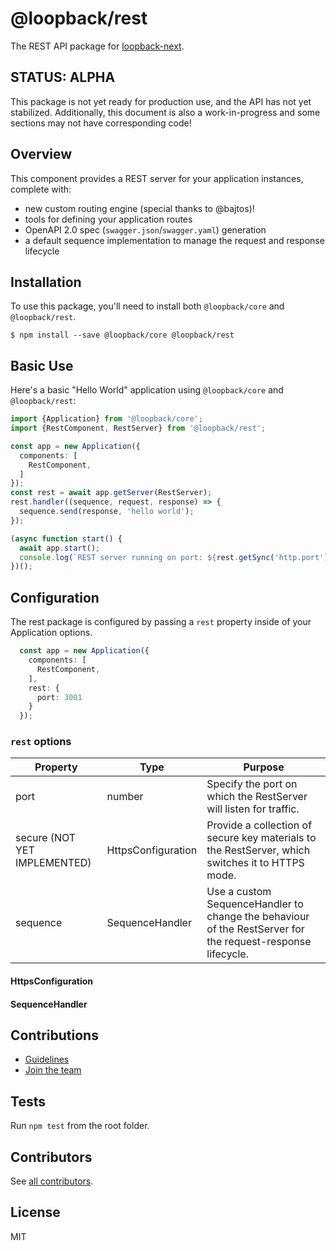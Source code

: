 # @loopback/rest

The REST API package for [loopback-next](https://github.com/strongloop/loopback-next).

## STATUS: ALPHA
This package is not yet ready for production use, and the API has not yet
stabilized. Additionally, this document is also a work-in-progress and some
sections may not have corresponding code!

## Overview
This component provides a REST server for your application instances, complete
with:
- new custom routing engine (special thanks to @bajtos)!
- tools for defining your application routes
- OpenAPI 2.0 spec (`swagger.json`/`swagger.yaml`) generation
- a default sequence implementation to manage the request and response lifecycle
## Installation
To use this package, you'll need to install both `@loopback/core` and
`@loopback/rest`.

```shell
$ npm install --save @loopback/core @loopback/rest
```

## Basic Use
Here's a basic "Hello World" application using `@loopback/core` and
`@loopback/rest`:

  ```ts
  import {Application} from '@loopback/core';
  import {RestComponent, RestServer} from '@loopback/rest';

  const app = new Application({
    components: [
      RestComponent,
    ]
  });
  const rest = await app.getServer(RestServer);
  rest.handler((sequence, request, response) => {
    sequence.send(response, 'hello world');
  });

  (async function start() {
    await app.start();
    console.log(`REST server running on port: ${rest.getSync('http.port')}`);
  })();
  ```

## Configuration
The rest package is configured by passing a `rest` property inside of your
Application options.

```ts
  const app = new Application({
    components: [
      RestComponent,
    ],
    rest: {
      port: 3001
    }
  });
```

### `rest` options

| Property | Type | Purpose |
|----------|------|---------|
| port | number | Specify the port on which the RestServer will listen for traffic. |
| secure (NOT YET IMPLEMENTED) | HttpsConfiguration | Provide a collection of secure key materials to the RestServer, which switches it to HTTPS mode. |
| sequence | SequenceHandler | Use a custom SequenceHandler to change the behaviour of the RestServer for the request-response lifecycle. |

#### HttpsConfiguration
<!-- TODO(@kjdelisle): Define the contents of this type for users. -->

#### SequenceHandler
<!-- TODO(@kjdelisle): Point to the request-response lifecycle doc
(or migrate it here?) -->

## Contributions

- [Guidelines](https://github.com/strongloop/loopback-next/wiki/Contributing#guidelines)
- [Join the team](https://github.com/strongloop/loopback-next/issues/110)

## Tests

Run `npm test` from the root folder.

## Contributors

See [all contributors](https://github.com/strongloop/loopback-next/graphs/contributors).

## License

MIT
